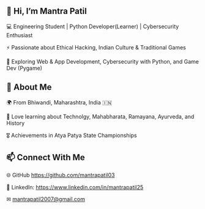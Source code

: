 ## 👋 Hi, I’m Mantra Patil

💻 Engineering Student | Python Developer(Learner) | Cybersecurity Enthusiast

⚡ Passionate about Ethical Hacking, Indian Culture & Traditional Games

🎯 Exploring Web & App Development, Cybersecurity with Python, and Game Dev (Pygame)

## 🚀 About Me

🌍 From Bhiwandi, Maharashtra, India 🇮🇳

📖 Love learning about Technolgy, Mahabharata, Ramayana, Ayurveda, and History

🎖 Achievements in Atya Patya State Championships


## 📫 Connect With Me

🌐 GitHub https://github.com/mantrapatil03

💼 LinkedIn: https://www.linkedin.com/in/mantrapatil25

✉ mantrapatil2007@gmail.com
